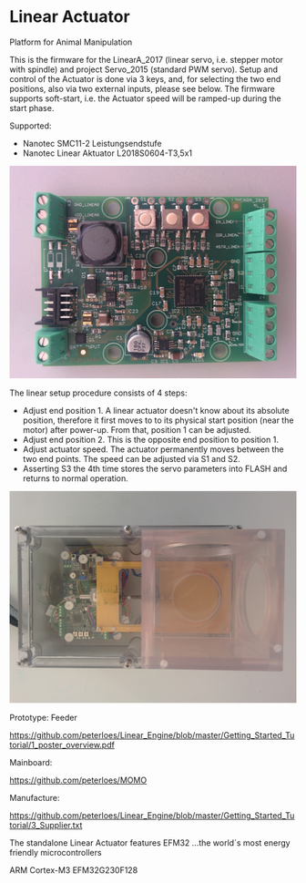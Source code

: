 ﻿# Linear Actuator

Platform for Animal Manipulation 

This is the firmware for the LinearA_2017 (linear servo, i.e. stepper motor with spindle)
and project Servo_2015 (standard PWM servo).
Setup and control of the Actuator is done
via 3 keys, and, for selecting the two end positions, also via two external
inputs, please see below.  The firmware supports soft-start, i.e. the Actuator
speed will be ramped-up during the start phase.

Supported:
- Nanotec SMC11-2 Leistungsendstufe
- Nanotec Linear Aktuator L2018S0604-T3,5x1
 

![My image](https://github.com/peterloes/Linear_Engine/blob/master/Getting_Started_Tutorial/2_Electronic_board.jpg)


The linear setup procedure consists of 4 steps:
- Adjust end position 1.  A linear actuator
  doesn't know about its absolute position, therefore it first moves to
  to its physical start position (near the motor) after power-up.  From
  that, position 1 can be adjusted.
- Adjust end position 2.  This is the opposite end position to position 1.
- Adjust actuator speed.  The actuator permanently moves between the two end
  points.  The speed can be adjusted via S1 and S2.
- Asserting S3 the 4th time stores the servo parameters into FLASH and
  returns to normal operation.

![My image](https://github.com/peterloes/Linear_Engine/blob/master/Getting_Started_Tutorial/1_MOMO_Shutter.jpg)

Prototype: Feeder

https://github.com/peterloes/Linear_Engine/blob/master/Getting_Started_Tutorial/1_poster_overview.pdf

Mainboard:

https://github.com/peterloes/MOMO

Manufacture:

https://github.com/peterloes/Linear_Engine/blob/master/Getting_Started_Tutorial/3_Supplier.txt

The standalone Linear Actuator features EFM32 ...the world´s most energy friendly microcontrollers

ARM Cortex-M3 EFM32G230F128

